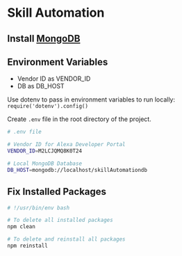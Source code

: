 # Skill Automation

## Install [MongoDB](https://www.mongodb.com)

## Environment Variables

- Vendor ID as VENDOR_ID
- DB as DB_HOST

Use dotenv to pass in environment variables to run locally:
`require('dotenv').config()`

Create `.env` file in the root directory of the project.

```bash
# .env file

# Vendor ID for Alexa Developer Portal
VENDOR_ID=M2LCJQMQ8K0T24

# Local MongoDB Database
DB_HOST=mongodb://localhost/skillAutomationdb
```

## Fix Installed Packages

```bash
# !/usr/bin/env bash

# To delete all installed packages
npm clean

# To delete and reinstall all packages
npm reinstall

```